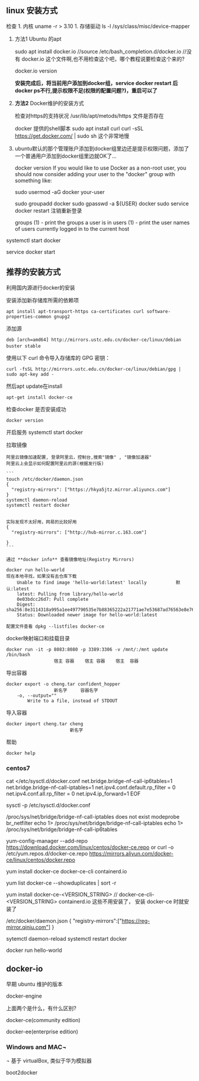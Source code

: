 ## linux 安装方式

检查
    1. 内核 uname -r > 3.10
    1. 存储驱动 ls -l /sys/class/misc/device-mapper

1. 方法1 Ubuntu 的apt

    sudo apt install docker.io
    //source /etc/bash_completion.d/docker.io  //没有 docker.io 这个文件啊,也不用检查这个吧，哪个教程说要检查这个来的?

    docker.io version

    **安装完成后，将当前用户添加到docker组，service docker restart  后docker ps不行,提示权限不足(权限的配置问题?)，重启可以了**

1. **方法2** Docker维护的安装方式

    检查对https的支持状况 /usr/lib/apt/metods/https 文件是否存在

    docker 提供的shell脚本
    sudo apt install curl
    curl -sSL https://get.docker.com/ | sudo sh
    这个非常地慢

1. ubuntu默认的那个管理账户添加到docker组里边还是提示权限问题，添加了一个普通用户添加到docker组里边就OK了...

    docker version
    If you would like to use Docker as a non-root user, you should now consider adding your user to the "docker" group with something like:

      sudo usermod -aG docker your-user

    
    sudo groupadd docker
    sudo gpasswd -a ${USER} docker
    sudo service docker restart
    注销重新登录

    groups (1)           - print the groups a user is in
    users (1)            - print the user names of users currently logged in to the current host


systemctl start docker

service docker start








## 推荐的安装方式

利用国内源进行docker的安装

安装添加新存储库所需的依赖项

    apt install apt-transport-https ca-certificates curl software-properties-common gnupg2

添加源

    deb [arch=amd64] http://mirrors.ustc.edu.cn/docker-ce/linux/debian buster stable　　

使用以下 curl 命令导入存储库的 GPG 密钥：

    curl -fsSL http://mirrors.ustc.edu.cn/docker-ce/linux/debian/gpg | sudo apt-key add -

然后apt update在install

    apt-get install docker-ce

检查docker 是否安装成功

    docker version

开启服务
    systemctl start docker

拉取镜像

    阿里云镜像加速配置, 登录阿里云，控制台,搜索"镜像" , "镜像加速器"
    阿里云上会显示如何配置阿里云的源(根据发行版)
    
    ```
    touch /etc/docker/daemon.json
    {
      "registry-mirrors": ["https://hkya5jtz.mirror.aliyuncs.com"]
    }
    systemctl daemon-reload
    systemctl restart docker
    
    
    实际发现不太好用，网易的比较好用
    {
      "registry-mirrors": ["http://hub-mirror.c.163.com"]
      
    }
    ```

    通过 **docker info** 查看镜像地址(Registry Mirrors)

    docker run hello-world
    现在本地寻找，如果没有去仓库下载 
        Unable to find image 'hello-world:latest' locally           默认:latest
        latest: Pulling from library/hello-world
        0e03bdcc26d7: Pull complete
        Digest: sha256:8e3114318a995a1ee497790535e7b88365222a21771ae7e53687ad76563e8e76
        Status: Downloaded newer image for hello-world:latest

    配置文件查看 dpkg --listfiles docker-ce


docker映射端口和挂载目录

    docker run -it -p 8083:8080 -p 3389:3306 -v /mnt/:/mnt update /bin/bash
                      宿主 容器    宿主 容器    宿主  容器

导出容器

    docker export -o cheng.tar confident_hopper
                      新名字     容器名字
        -o, --output=""
            Write to a file, instead of STDOUT


导入容器

    docker import cheng.tar cheng
                            新名字


帮助

    docker help


### centos7


cat <<EOF >/etc/sysctl.d/docker.conf
net.bridge.bridge-nf-call-ip6tables=1
net.bridge.bridge-nf-call-iptables=1
net.ipv4.conf.default.rp_filter = 0
net.ipv4.conf.all.rp_filter = 0
net.ipv4.ip_forward=1
EOF

sysctl -p /etc/sysctl.d/docker.conf


/proc/sys/net/bridge/bridge-nf-call-iptables does not exist
    modeprobe br_netfilter
    echo 1> /proc/sys/net/bridge/bridge-nf-call-iptables
    echo 1> /proc/sys/net/bridge/bridge-nf-call-ip6tables



yum-config-manager --add-repo https://download.docker.com/linux/centos/docker-ce.repo
or
curl -o /etc/yum.repos.d/docker-ce.repo https://mirrors.aliyun.com/docker-ce/linux/centos/docker.repo

yum install docker-ce docker-ce-cli containerd.io

yum list docker-ce --showduplicates | sort -r

yum install docker-ce-<VERSION_STRING>
    // docker-ce-cli-<VERSION_STRING>      containerd.io 这些不用安装了， 安装 docker-ce 时就安装了


/etc/docker/daemon.json
    {
        "registry-mirrors":["https://reg-mirror.qiniu.com"]
    }


sytemctl daemon-reload
systemctl restart docker

docker run hello-world




## docker-io       

早期 ubuntu 维护的版本

docker-engine

上面两个是什么，有什么区别?

docker-ce(community edition)

docker-ee(enterprise edition)


### Windows and MAC¬
¬
基于 virtualBox, 类似于华为模拟器

boot2docker

